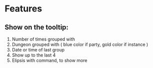# Features

## Show on the tooltip:

1. Number of times grouped with
2. Dungeon grouped with ( blue color if party, gold color if instance )
3. Date or time of last group
4. Show up to the last 4
5. Elipsis with command, to show more
